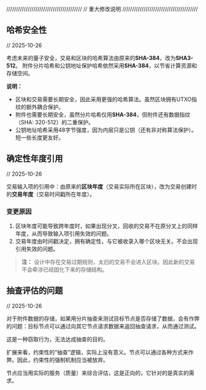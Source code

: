 ///////////////////////////////////////
// 重大修改说明
///////////////////////////////////////

## 哈希安全性
// 2025-10-26

考虑未来的量子安全，交易和区块的哈希算法由原来的**SHA-384**，改为**SHA3-512**。
附件分片哈希和公钥地址保护哈希依然采用**SHA-384**，以节省计算资源和存储空间。

**说明：**
- 区块和交易需要长期安全，因此采用更强的哈希算法。虽然区块拥有UTXO指纹的额外耦合保护。
- 附件也需要长期安全，虽然分片哈希仅用**SHA-384**，但附件还有数据指纹（SHA: 320-512）的二重保护。
- 公钥地址哈希采用48字节强度，因为内层只是公钥（还有非对称算法保护）。短一些长度更友好。


## 确定性年度引用
// 2025-10-26

交易输入项的引用中：由原来的**区块年度**（交易实际所在区块），改为交易创建时的**交易年度**（交易时间戳所在年度）。

### 变更原因

1. 区块年度可能导致跨年度时，如果出现分叉，回收的交易不在原分叉上的同样年度，从而导致输入项引用失效的问题。
2. 交易年度由时间戳决定，拥有确定性，与它被收录入哪个区块无关。不会出现引用失效的问题。

> **注：**
> 设计中存在交易过期规则，太旧的交易不会进入区块。因此新的交易不会牵涉已经固化下来的存储结构。


## 抽查评估的问题
// 2025-10-26

对于附件数据的存储，如果用分片抽查来测试目标节点是否存储了数据，会有作弊的问题：目标节点可以通过向其它节点请求数据来返回抽查请求，从而通过测试。

这是一种窃取行为，无法达成抽查的目的。

扩展来看，约束性的“抽查”逻辑，实际上没有意义。节点可以通过各种方式来作弊。因此，约束性的强制机制应当被放弃。

节点应当用实际的服务（质量）来综合评估，这是正向的，它针对的是真实的需求。
